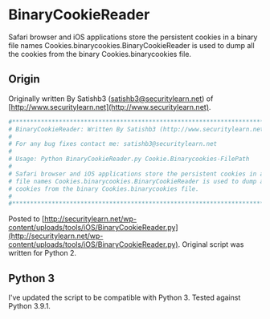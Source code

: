 # BinaryCookieReader

Safari browser and iOS applications store the persistent cookies in a binary file names Cookies.binarycookies.BinaryCookieReader is used to dump all the cookies from the binary Cookies.binarycookies file.

## Origin

Originally written By Satishb3 ([satishb3@securitylearn.net](satishb3@securitylearn.net)) of [http://www.securitylearn.net](http://www.securitylearn.net).

```python
#*******************************************************************************#
# BinaryCookieReader: Written By Satishb3 (http://www.securitylearn.net)        #
#                                                                               #
# For any bug fixes contact me: satishb3@securitylearn.net                       #
#                                                                               #
# Usage: Python BinaryCookieReader.py Cookie.Binarycookies-FilePath             #
#                                                                               #
# Safari browser and iOS applications store the persistent cookies in a binary  #
# file names Cookies.binarycookies.BinaryCookieReader is used to dump all the    #
# cookies from the binary Cookies.binarycookies file.                            #
#                                                                               #
#*******************************************************************************#
```

Posted to [http://securitylearn.net/wp-content/uploads/tools/iOS/BinaryCookieReader.py](http://securitylearn.net/wp-content/uploads/tools/iOS/BinaryCookieReader.py). Original script was written for Python 2.

## Python 3

I've updated the script to be compatible with Python 3. Tested against Python 3.9.1.